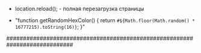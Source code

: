 - location.reload(); - полная перезагрузка страницы

- "function getRandomHexColor() { return
  `#${Math.floor(Math.random() * 16777215).toString(16)}`; }"

############################################################################
